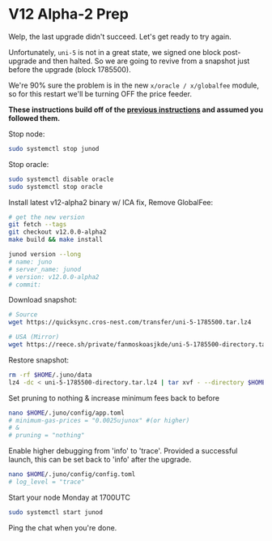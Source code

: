 # V12 Alpha-2 Prep

Welp, the last upgrade didn't succeed. Let's get ready to try again.

Unfortunately, `uni-5` is not in a great state, we signed one block post-upgrade and then halted. So we are going to revive from a snapshot just before the upgrade (block 1785500).

We're 90% sure the problem is in the new `x/oracle / x/globalfee` module, so for this restart we'll be turning OFF the price feeder.

**These instructions build off of the [previous instructions](./03_V12_ALPHA_UPGRADE.md) and assumed you followed them.**

Stop node:

```sh
sudo systemctl stop junod
```

Stop oracle:

```sh
sudo systemctl disable oracle
sudo systemctl stop oracle
```

Install latest v12-alpha2 binary w/ ICA fix, Remove GlobalFee:

```sh
# get the new version
git fetch --tags
git checkout v12.0.0-alpha2
make build && make install

junod version --long
# name: juno
# server_name: junod
# version: v12.0.0-alpha2
# commit: 
```

Download snapshot:

```sh
# Source
wget https://quicksync.cros-nest.com/transfer/uni-5-1785500.tar.lz4

# USA (Mirror)
wget https://reece.sh/private/fanmoskoasjkde/uni-5-1785500-directory.tar.lz4
```

Restore snapshot:

```sh
rm -rf $HOME/.juno/data
lz4 -dc < uni-5-1785500-directory.tar.lz4 | tar xvf - --directory $HOME/.juno3
```

Set pruning to nothing & increase minimum fees back to before

```sh
nano $HOME/.juno/config/app.toml
# minimum-gas-prices = "0.0025ujunox" #(or higher)
# &
# pruning = "nothing"
```

Enable higher debugging from 'info' to 'trace'. Provided a successful launch, this can be set back to 'info' after the upgrade.

```sh
nano $HOME/.juno/config/config.toml
# log_level = "trace"
```

Start your node Monday at 1700UTC

```sh
sudo systemctl start junod
```

Ping the chat when you're done.
